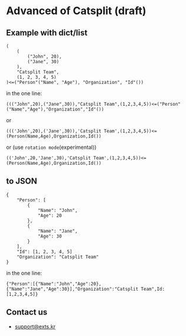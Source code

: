 # Advanced of Catsplit (draft)

## Example with dict/list
```
(
    (
        ("John", 20),
        ("Jane", 30)
    ),
    "Catsplit Team",
    (1, 2, 3, 4, 5)
)<=("Person"("Name", "Age"), "Organization", "Id"())
```

in the one line:

`((("John",20),("Jane",30)),"Catsplit Team",(1,2,3,4,5))<=("Person"("Name","Age"),"Organization","Id"())`

or

`((('John',20),('Jane',30)),'Catsplit Team',(1,2,3,4,5))<=(Person(Name,Age),Organization,Id())`

or (use `rotation mode`(experimental))

`(('John',20,'Jane',30),'Catsplit Team',(1,2,3,4,5))<=(Person(Name,Age),Organization,Id())`

## to JSON
```
{
    "Person": [
        {
            "Name": "John",
            "Age": 20
        },
        {
            "Name": "Jane",
            "Age": 30
        }
    ],
    "Id": [1, 2, 3, 4, 5]
    "Organization": "Catsplit Team"
}
```

in the one line:

`{"Person":[{"Name":"John","Age":20},{"Name":"Jane","Age":30}],"Organization":"Catsplit Team",Id:[1,2,3,4,5]}`

## Contact us
- support@exts.kr
